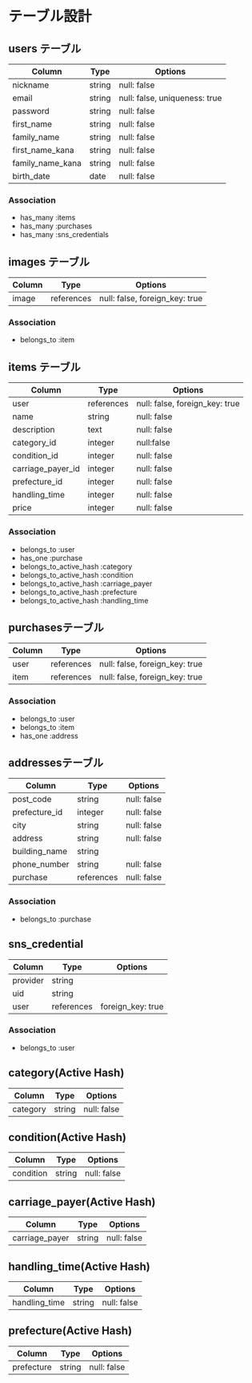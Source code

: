 # テーブル設計

## users テーブル

| Column           | Type   | Options                       | 
| ---------------- | ------ | ----------------------------- |
| nickname         | string | null: false                   |
| email            | string | null: false, uniqueness: true |
| password         | string | null: false                   |
| first_name       | string | null: false                   |
| family_name      | string | null: false                   |
| first_name_kana  | string | null: false                   |
| family_name_kana | string | null: false                   |
| birth_date       | date   | null: false                   |

### Association
- has_many :items
- has_many :purchases
- has_many :sns_credentials

## images テーブル
| Column | Type       | Options                        | 
| ------ | ---------- | ------------------------------ | 
| image  | references |null: false, foreign_key: true  |

### Association        
- belongs_to :item

## items テーブル
| Column            | Type       | Options                        | 
| ----------------- | ---------- | ------------------------------ | 
| user              | references | null: false, foreign_key: true |
| name              | string     | null: false                    |
| description       | text       | null: false                    |
| category_id       | integer    | null:false                     |
| condition_id      | integer    | null: false                    |
| carriage_payer_id | integer    | null: false                    |
| prefecture_id     | integer    | null: false                    |
| handling_time     | integer    | null: false                    |
| price             | integer    | null: false                    |

### Association
- belongs_to :user
- has_one :purchase
- belongs_to_active_hash :category
- belongs_to_active_hash :condition
- belongs_to_active_hash :carriage_payer
- belongs_to_active_hash :prefecture
- belongs_to_active_hash :handling_time


## purchasesテーブル
| Column | Type       | Options                        | 
| ------ | ---------- | ------------------------------ |
| user   | references | null: false, foreign_key: true |
| item   | references | null: false, foreign_key: true |

### Association
- belongs_to :user
- belongs_to :item
- has_one :address


## addressesテーブル
| Column        | Type       | Options                        | 
| ------------- | ---------- | ------------------------------ |
| post_code     | string     | null: false                    |
| prefecture_id | integer    | null: false                    |
| city          | string     | null: false                    |
| address       | string     | null: false                    |
| building_name | string     |                                |
| phone_number  | string     | null: false                    |
| purchase      | references | null: false                    |

### Association
- belongs_to :purchase

## sns_credential
| Column        | Type       | Options                        | 
| ------------- | ---------- | ------------------------------ |
| provider      | string     |                                |
| uid           | string     |                                |
| user          | references | foreign_key: true              |

### Association
- belongs_to :user


## category(Active Hash)
| Column        | Type       | Options                        | 
| ------------- | ---------- | ------------------------------ |
| category      | string     | null: false                    |


## condition(Active Hash)
| Column        | Type       | Options                        | 
| ------------- | ---------- | ------------------------------ |
| condition     | string     | null: false                    |


## carriage_payer(Active Hash)
| Column         | Type       | Options                        | 
| -------------- | ---------- | ------------------------------ |
| carriage_payer | string     | null: false                    |


## handling_time(Active Hash)
| Column         | Type       | Options                        | 
| -------------- | ---------- | ------------------------------ |
| handling_time  | string     | null: false                    |


## prefecture(Active Hash)
| Column         | Type       | Options                        | 
| -------------- | ---------- | ------------------------------ |
| prefecture     | string     | null: false                    |
